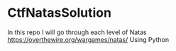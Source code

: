 # CtfNatasSolution
In this repo I will go through each level of Natas https://overthewire.org/wargames/natas/
Using Python
